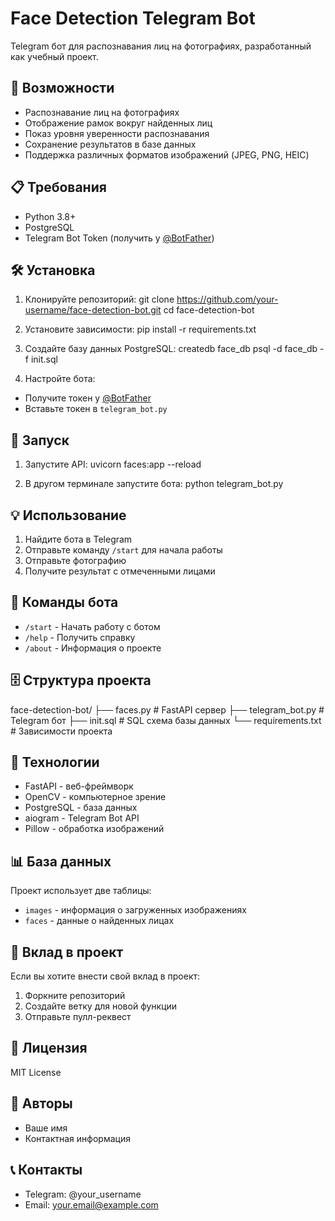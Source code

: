 # Face Detection Telegram Bot

Telegram бот для распознавания лиц на фотографиях, разработанный как учебный проект.

## 🚀 Возможности

- Распознавание лиц на фотографиях
- Отображение рамок вокруг найденных лиц
- Показ уровня уверенности распознавания
- Сохранение результатов в базе данных
- Поддержка различных форматов изображений (JPEG, PNG, HEIC)

## 📋 Требования

- Python 3.8+
- PostgreSQL
- Telegram Bot Token (получить у [@BotFather](https://t.me/BotFather))

## 🛠 Установка

1. Клонируйте репозиторий:
git clone https://github.com/your-username/face-detection-bot.git
cd face-detection-bot

2. Установите зависимости:
pip install -r requirements.txt

3. Создайте базу данных PostgreSQL:
createdb face_db
psql -d face_db -f init.sql

4. Настройте бота:
- Получите токен у [@BotFather](https://t.me/BotFather)
- Вставьте токен в `telegram_bot.py`

## 🚀 Запуск

1. Запустите API:
uvicorn faces:app --reload

2. В другом терминале запустите бота:
python telegram_bot.py

## 💡 Использование

1. Найдите бота в Telegram
2. Отправьте команду `/start` для начала работы
3. Отправьте фотографию
4. Получите результат с отмеченными лицами

## 📝 Команды бота

- `/start` - Начать работу с ботом
- `/help` - Получить справку
- `/about` - Информация о проекте

## 🗄 Структура проекта

face-detection-bot/
├── faces.py           # FastAPI сервер
├── telegram_bot.py    # Telegram бот
├── init.sql          # SQL схема базы данных
└── requirements.txt   # Зависимости проекта

## 🔧 Технологии

- FastAPI - веб-фреймворк
- OpenCV - компьютерное зрение
- PostgreSQL - база данных
- aiogram - Telegram Bot API
- Pillow - обработка изображений

## 📊 База данных

Проект использует две таблицы:
- `images` - информация о загруженных изображениях
- `faces` - данные о найденных лицах

## 🤝 Вклад в проект

Если вы хотите внести свой вклад в проект:
1. Форкните репозиторий
2. Создайте ветку для новой функции
3. Отправьте пулл-реквест

## 📝 Лицензия

MIT License

## 👥 Авторы

- Ваше имя
- Контактная информация

## 📞 Контакты

- Telegram: @your_username
- Email: your.email@example.com 